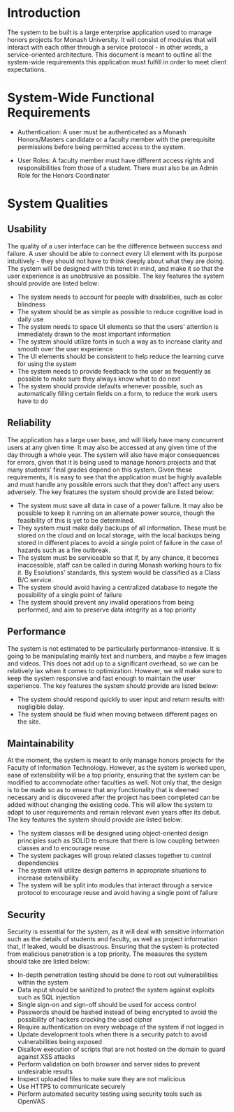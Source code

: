 
# Introduction

The system to be built is a large enterprise application used to manage honors projects for Monash University. It will consist of modules that will interact with each other through a service protocol - in other words, a service-oriented architecture. This document is meant to outline all the system-wide requirements this application must fulfill in order to meet client expectations.

# System-Wide Functional Requirements
- Authentication: A user must be authenticated as a Monash Honors/Masters candidate or a faculty member with the prerequisite permissions before being permitted access to the system.


- User Roles: A faculty member must have different access rights and responsibilities from those of a student. There must also be an Admin Role for the Honors Coordinator


# System Qualities


## Usability

The quality of a user interface can be the difference between success and failure. A user should be able to connect every UI element with its purpose intuitively - they should not have to think deeply about what they are doing. The system will be designed with this tenet in mind, and make it so that the user experience is as unobtrusive as possible. The key features the system should provide are listed below:


- The system needs to account for people with disabilities, such as color blindness
- The system should be as simple as possible to reduce cognitive load in daily use
- The system needs to space UI elements so that the users' attention is immediately drawn to the most important information
- The system should utilize fonts in such a way as to increase clarity and smooth over the user experience
- The UI elements should be consistent to help reduce the learning curve for using the system
- The system needs to provide feedback to the user as frequently as possible to make sure they always know what to do next
- The system should provide defaults whenever possible, such as automatically filling certain fields on a form, to reduce the work users have to do

## Reliability

The application has a large user base, and will likely have many concurrent users at any given time. It may also be accessed at any given time of the day through a whole year. The system will also have major consequences for errors, given that it is being used to manage honors projects and that many students' final grades depend on this system. Given these requirements, it is easy to see that the application must be highly available and must handle any possible errors such that they don't affect any users adversely. The key features the system should provide are listed below:


- The system must save all data in case of a power failure. It may also be possible to keep it running on an alternate power source, though the feasibility of this is yet to be determined.
- They system must make daily backups of all information. These must be stored on the cloud and on local storage, with the local backups being stored in different places to avoid a single point of failure in the case of hazards such as a fire outbreak.
- The system must be serviceable so that if, by any chance, it becomes inaccessible, staff can be called in during Monash working hours to fix it. By Esolutions' standards, this system would be classified as a Class B/C service.
- The system should avoid having a centralized database to negate the possibility of a single point of failure
- The system should prevent any invalid operations from being performed, and aim to preserve data integrity as a top priority

## Performance

The system is not estimated to be particularly performance-intensive. It is going to be manipulating mainly text and numbers, and maybe a few images and videos. This does not add up to a significant overhead, so we can be relatively lax when it comes to optimization. However, we will make sure to keep the system responsive and fast enough to maintain the user experience. The key features the system should provide are listed below:


- The system should respond quickly to user input and return results with negligible delay.
- The system should be fluid when moving between different pages on the site.

## Maintainability

At the moment, the system is meant to only manage honors projects for the Faculty of Information Technology. However, as the system is worked upon, ease of extensibility will be a top priority, ensuring that the system can be modified to accommodate other faculties as well. Not only that, the design is to be made so as to ensure that any functionality that is deemed necessary and is discovered after the project has been completed can be added without changing the existing code. This will allow the system to adapt to user requirements and remain relevant even years after its debut. The key features the system should provide are listed below:

- The system classes will be designed using object-oriented design principles such as SOLID to ensure that there is low coupling between classes and to encourage reuse
- The system packages will group related classes together to control dependencies
- The system will utilize design patterns in appropriate situations to increase extensibility
- The system will be split into modules that interact through a service protocol to encourage reuse and avoid having a single point of failure


## Security

Security is essential for the system, as it will deal with sensitive information such as the details of students and faculty, as well as project information that, if leaked, would be disastrous. Ensuring that the system is protected from malicious penetration is a top priority. The measures the system should take are listed below:

- In-depth penetration testing should be done to root out vulnerabilities within the system
- Data input should be sanitized to protect the system against exploits such as SQL injection
- Single sign-on and sign-off should be used for access control
- Passwords should be hashed instead of being encrypted to avoid the possibility of hackers cracking the used cipher
- Require authentication on every webpage of the system if not logged in
- Update development tools when there is a security patch to avoid vulnerabilities being exposed
- Disallow execution of scripts that are not hosted on the domain to guard against XSS attacks
- Perform validation on both browser and server sides to prevent undesirable results
- Inspect uploaded files to make sure they are not malicious
- Use HTTPS to communicate securely
- Perform automated security testing using security tools such as OpenVAS
